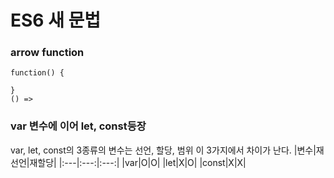 # ES6 새 문법

### arrow function
```
function() {

}
() =>
```

### var 변수에 이어 let, const등장
var, let, const의 3종류의 변수는 선언, 할당, 범위
이 3가지에서 차이가 난다.
|변수|재선언|재할당|
|:---|:---:|:---:|
|var|O|O|
|let|X|O|
|const|X|X|
